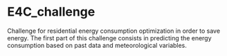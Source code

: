 # E4C_challenge
Challenge for residential energy consumption optimization in order to save energy. The first part of this challenge consists in predicting the energy consumption based on past data and meteorological variables.
